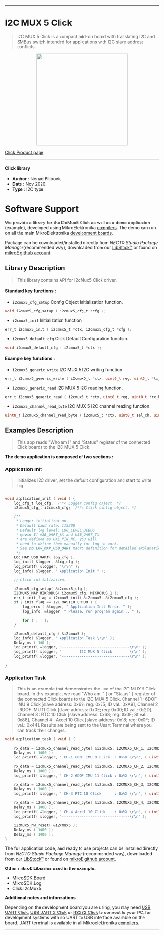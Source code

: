 
---
# I2C MUX 5 Click

> I2C MUX 5 Click is a compact add-on board with translating I2C and SMBus switch intended for applications with I2C slave address conflicts.

<p align="center">
  <img src="https://download.mikroe.com/images/click_for_ide/i2cmux5_click.png" height=300px>
</p>

[Click Product page](https://www.mikroe.com/i2c-mux-5-click)

---


#### Click library

- **Author**        : Nenad Filipovic
- **Date**          : Nov 2020.
- **Type**          : I2C type


# Software Support

We provide a library for the I2cMux5 Click
as well as a demo application (example), developed using MikroElektronika
[compilers](https://www.mikroe.com/necto-studio).
The demo can run on all the main MikroElektronika [development boards](https://www.mikroe.com/development-boards).

Package can be downloaded/installed directly from *NECTO Studio Package Manager*(recommended way), downloaded from our [LibStock&trade;](https://libstock.mikroe.com) or found on [mikroE github account](https://github.com/MikroElektronika/mikrosdk_click_v2/tree/master/clicks).

## Library Description

> This library contains API for I2cMux5 Click driver.

#### Standard key functions :

- `i2cmux5_cfg_setup` Config Object Initialization function.
```c
void i2cmux5_cfg_setup ( i2cmux5_cfg_t *cfg );
```

- `i2cmux5_init` Initialization function.
```c
err_t i2cmux5_init ( i2cmux5_t *ctx, i2cmux5_cfg_t *cfg );
```

- `i2cmux5_default_cfg` Click Default Configuration function.
```c
void i2cmux5_default_cfg ( i2cmux5_t *ctx );
```

#### Example key functions :

- `i2cmux5_generic_write` I2C MUX 5 I2C writing function.
```c
err_t i2cmux5_generic_write ( i2cmux5_t *ctx, uint8_t reg, uint8_t *tx_buf, uint8_t tx_len );
```

- `i2cmux5_generic_read` I2C MUX 5 I2C reading function.
```c
err_t i2cmux5_generic_read ( i2cmux5_t *ctx, uint8_t reg, uint8_t *rx_buf, uint8_t rx_len );
```

- `i2cmux5_channel_read_byte` I2C MUX 5 I2C channel reading function.
```c
uint8_t i2cmux5_channel_read_byte ( i2cmux5_t *ctx, uint8_t sel_ch, uint8_t ch_slave_addr, uint8_t reg );
```

## Examples Description

> This app reads "Who am I" and "Status" register of the connected Click boards to the I2C MUX 5 Click.

**The demo application is composed of two sections :**

### Application Init

> Initializes I2C driver, set the default configuration and start to write log.

```c

void application_init ( void ) {
    log_cfg_t log_cfg;  /**< Logger config object. */
    i2cmux5_cfg_t i2cmux5_cfg;  /**< Click config object. */

    /** 
     * Logger initialization.
     * Default baud rate: 115200
     * Default log level: LOG_LEVEL_DEBUG
     * @note If USB_UART_RX and USB_UART_TX 
     * are defined as HAL_PIN_NC, you will 
     * need to define them manually for log to work. 
     * See @b LOG_MAP_USB_UART macro definition for detailed explanation.
     */
    LOG_MAP_USB_UART( log_cfg );
    log_init( &logger, &log_cfg );
    log_printf( &logger, "\r\n" );
    log_info( &logger, " Application Init " );

    // Click initialization.

    i2cmux5_cfg_setup( &i2cmux5_cfg );
    I2CMUX5_MAP_MIKROBUS( i2cmux5_cfg, MIKROBUS_1 );
    err_t init_flag = i2cmux5_init( &i2cmux5, &i2cmux5_cfg );
    if ( init_flag == I2C_MASTER_ERROR ) {
        log_error( &logger, " Application Init Error. " );
        log_info( &logger, " Please, run program again... " );

        for ( ; ; );
    }

    i2cmux5_default_cfg ( &i2cmux5 );
    log_info( &logger, " Application Task \r\n" );
    Delay_ms ( 100 );
    log_printf( &logger, "-------------------------------\r\n" );
    log_printf( &logger, "        I2C MUX 5 Click        \r\n" );
    log_printf( &logger, "-------------------------------\r\n" );
    
}

```

### Application Task

> This is an example that demonstrates the use of the I2C MUX 5 Click board.
> In this example, we read "Who am I" ( or "Status" ) register
> of the connected Click boards to the I2C MUX 5 Click.
> Channel 1 : 6DOF IMU 9 Click  [slave address: 0x69; reg: 0x75; ID val.: 0xA9],
> Channel 2 : 6DOF IMU 11 Click [slave address: 0x0E; reg: 0x00; ID val.: 0x2D],
> Channel 3 : RTC 10 Click      [slave address: 0x68; reg: 0x0F; St val.: 0x88],
> Channel 4 : Accel 10 Click    [slave address: 0x18; reg: 0x0F; ID val.: 0x44].
> Results are being sent to the Usart Terminal where you can track their changes.

```c
void application_task ( void ) {   
    
    rx_data = i2cmux5_channel_read_byte( &i2cmux5, I2CMUX5_CH_1, I2CMUX5_SET_6DOF_IMU_9_ADDR, 0x75 );
    Delay_ms ( 1000 );
    log_printf( &logger, " CH-1 6DOF IMU 9 Click  : 0x%X \r\n", ( uint16_t )rx_data );
    
    rx_data = i2cmux5_channel_read_byte( &i2cmux5, I2CMUX5_CH_2, I2CMUX5_SET_6DOF_IMU_11_ADDR, 0x00 );
    Delay_ms ( 1000 );
    log_printf( &logger, " CH-2 6DOF IMU 11 Click : 0x%X \r\n", ( uint16_t )rx_data );
    
    rx_data = i2cmux5_channel_read_byte( &i2cmux5, I2CMUX5_CH_3, I2CMUX5_SET_RTC_10_ADDR, 0x0F ); 
    Delay_ms ( 1000 );
    log_printf( &logger, " CH-3 RTC 10 Click      : 0x%X \r\n", ( uint16_t )rx_data ); 
    
    rx_data = i2cmux5_channel_read_byte( &i2cmux5, I2CMUX5_CH_4, I2CMUX5_SET_ACCEL_10_ADDR, 0x0F );
    Delay_ms ( 1000 );
    log_printf( &logger, " CH-4 Accel 10 Click    : 0x%X \r\n", ( uint16_t )rx_data );
    log_printf( &logger, "-------------------------------\r\n" );
        
    i2cmux5_hw_reset( &i2cmux5 );
    Delay_ms ( 1000 );
    Delay_ms ( 1000 );
}
```

The full application code, and ready to use projects can be installed directly from *NECTO Studio Package Manager*(recommended way), downloaded from our [LibStock&trade;](https://libstock.mikroe.com) or found on [mikroE github account](https://github.com/MikroElektronika/mikrosdk_click_v2/tree/master/clicks).

**Other mikroE Libraries used in the example:**

- MikroSDK.Board
- MikroSDK.Log
- Click.I2cMux5

**Additional notes and informations**

Depending on the development board you are using, you may need
[USB UART Click](https://www.mikroe.com/usb-uart-click),
[USB UART 2 Click](https://www.mikroe.com/usb-uart-2-click) or
[RS232 Click](https://www.mikroe.com/rs232-click) to connect to your PC, for
development systems with no UART to USB interface available on the board. UART
terminal is available in all Mikroelektronika
[compilers](https://shop.mikroe.com/compilers).

---
